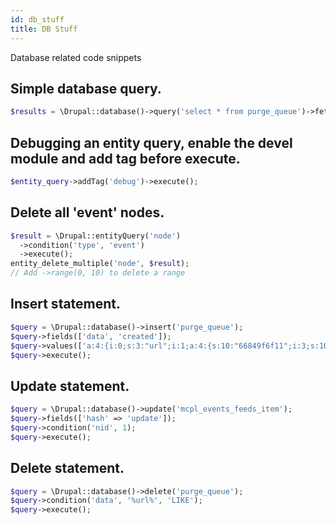 ```yaml
---
id: db_stuff
title: DB Stuff
---
```


Database related code snippets

## Simple database query.
``` php
$results = \Drupal::database()->query('select * from purge_queue')->fetchAll();
```

## Debugging an entity query, enable the devel module and add tag before execute.

``` php
$entity_query->addTag('debug')->execute();
```

## Delete all 'event' nodes.

``` php
$result = \Drupal::entityQuery('node')
  ->condition('type', 'event')
  ->execute();
entity_delete_multiple('node', $result);
// Add ->range(0, 10) to delete a range
```

## Insert statement.

``` php
$query = \Drupal::database()->insert('purge_queue');
$query->fields(['data', 'created']);
$query->values(['a:4:{i:0;s:3:"url";i:1;a:4:{s:10:"66849f6f11";i:3;s:10:"c990b129a0";i:3;s:10:"c618828456";i:3;s:10:"453d844ea2";i:3;}i:2;s:66:"http://www.example.com";i:3;a:0:{}}', time()]);
$query->execute();
```

## Update statement.

``` php
$query = \Drupal::database()->update('mcpl_events_feeds_item');
$query->fields(['hash' => 'update']);
$query->condition('nid', 1);
$query->execute();
```

## Delete statement.

``` php
$query = \Drupal::database()->delete('purge_queue');
$query->condition('data', '%url%', 'LIKE');
$query->execute();
```